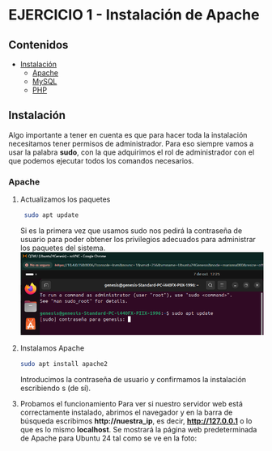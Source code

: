 # EJERCICIO 1 - Instalación de Apache

## Contenidos
- [Instalación](#instalación)
  - [Apache](#apache)
  - [MySQL](#mysql)
  - [PHP](#php)

## Instalación
Algo importante a tener en cuenta es que para hacer toda la instalación necesitamos tener permisos de administrador. Para eso siempre vamos a usar la palabra **sudo**, con la que adquirimos el rol de administrador con el que podemos ejecutar todos los comandos necesarios. 

### Apache
1. Actualizamos los paquetes
   ```bash
    sudo apt update
   ```
    Si es la primera vez que usamos sudo nos pedirá la contraseña de usuario para poder obtener los privilegios adecuados para administrar los paquetes del sistema.
   ![Paso1](/recursos/apache1.png)

3. Instalamos Apache
    ```bash
    sudo apt install apache2
   ```
   Introducimos la contraseña de usuario y confirmamos la instalación escribiendo s (de sí).

4. Probamos el funcionamiento
   Para ver si nuestro servidor web está correctamente instalado, abrimos el navegador y en la barra de búsqueda escribimos **http://nuestra_ip**, es decir, **http://127.0.0.1** o lo
   que es lo mismo **localhost**.
   Se mostrará la página web predeterminada de Apache para Ubuntu 24 tal como se ve en la foto: 

   

   
   


